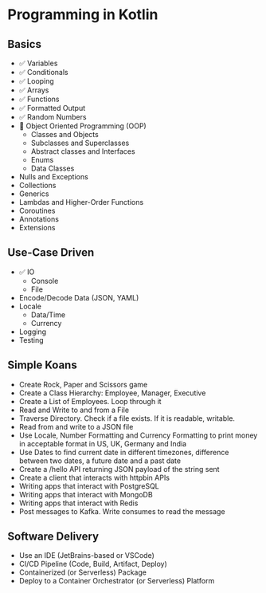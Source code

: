 # Programming in Kotlin

## Basics 
- ✅ Variables
- ✅ Conditionals
- ✅ Looping
- ✅ Arrays
- ✅ Functions
- ✅ Formatted Output
- ✅ Random Numbers 
- 🚧 Object Oriented Programming (OOP)
  + Classes and Objects
  + Subclasses and Superclasses
  + Abstract classes and Interfaces
  + Enums
  + Data Classes
- Nulls and Exceptions
- Collections
- Generics
- Lambdas and Higher-Order Functions
- Coroutines
- Annotations
- Extensions

## Use-Case Driven
- ✅ IO
  + Console
  + File
- Encode/Decode Data (JSON, YAML)
- Locale
  + Data/Time
  + Currency
- Logging
- Testing

## Simple Koans
- Create Rock, Paper and Scissors game
- Create a Class Hierarchy: Employee, Manager, Executive
- Create a List of Employees. Loop through it
- Read and Write to and from a File
- Traverse Directory. Check if a file exists. If it is readable, writable.
- Read from and write to a JSON file
- Use Locale, Number Formatting and Currency Formatting to print money in acceptable format in US, UK, Germany and India 
- Use Dates to find current date in different timezones, difference between two dates, a future date and a past date
- Create a /hello API returning JSON payload of the string sent
- Create a client that interacts with httpbin APIs
- Writing apps that interact with PostgreSQL
- Writing apps that interact with MongoDB
- Writing apps that interact with Redis
- Post messages to Kafka. Write consumes to read the message

## Software Delivery
- Use an IDE (JetBrains-based or VSCode)
- CI/CD Pipeline (Code, Build, Artifact, Deploy)
- Containerized (or Serverless) Package
- Deploy to a Container Orchestrator (or Serverless) Platform